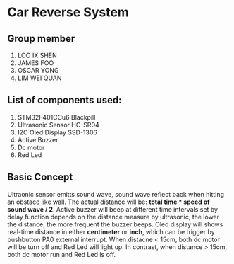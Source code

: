 # Car Reverse System

## Group member
1) LOO IX SHEN
2) JAMES FOO
3) OSCAR YONG
4) LIM WEI QUAN

## List of components used:
1) STM32F401CCu6 Blackpill
2) Ultrasonic Sensor HC-SR04
3) I2C Oled Display SSD-1306
4) Active Buzzer
5) Dc motor
6) Red Led

## Basic Concept
Ultraonic sensor emitts sound wave, sound wave reflect back when hitting an obstace like wall. The actual distance will be: **total time * speed of sound wave / 2**. Active buzzer will beep at different time intervals set by delay function depends on the distance measure by ultrasonic, the lower the distance, the more frequent the buzzer beeps. Oled display will shows real-time distance in either **centimeter** or **inch**, which can be trigger by pushbutton PA0 external interrupt. When distacne < 15cm, both dc motor will be turn off and Red Led will light up. In contrast, when distance > 15cm, both dc motor run and Red Led is off.
